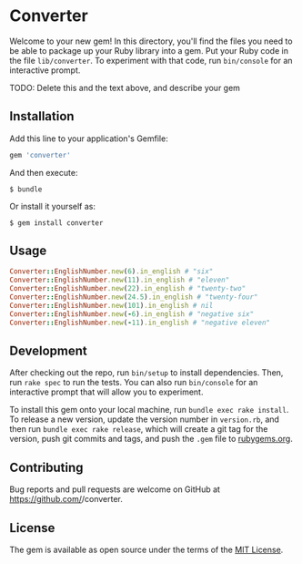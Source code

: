 # Converter

Welcome to your new gem! In this directory, you'll find the files you need to be able to package up your Ruby library into a gem. Put your Ruby code in the file `lib/converter`. To experiment with that code, run `bin/console` for an interactive prompt.

TODO: Delete this and the text above, and describe your gem

## Installation

Add this line to your application's Gemfile:

```ruby
gem 'converter'
```

And then execute:

    $ bundle

Or install it yourself as:

    $ gem install converter

## Usage

``` ruby
Converter::EnglishNumber.new(6).in_english # "six"
Converter::EnglishNumber.new(11).in_english # "eleven"
Converter::EnglishNumber.new(22).in_english # "twenty-two"
Converter::EnglishNumber.new(24.5).in_english # "twenty-four"
Converter::EnglishNumber.new(101).in_english # nil
Converter::EnglishNumber.new(-6).in_english # "negative six"
Converter::EnglishNumber.new(-11).in_english # "negative eleven"
```

## Development

After checking out the repo, run `bin/setup` to install dependencies. Then, run `rake spec` to run the tests. You can also run `bin/console` for an interactive prompt that will allow you to experiment.

To install this gem onto your local machine, run `bundle exec rake install`. To release a new version, update the version number in `version.rb`, and then run `bundle exec rake release`, which will create a git tag for the version, push git commits and tags, and push the `.gem` file to [rubygems.org](https://rubygems.org).

## Contributing

Bug reports and pull requests are welcome on GitHub at https://github.com/<github username>/converter.


## License

The gem is available as open source under the terms of the [MIT License](http://opensource.org/licenses/MIT).

